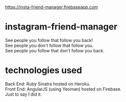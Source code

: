 https://insta-friend-manager.firebaseapp.com

# instagram-friend-manager
<div>See people you follow that follow you back!</div>
<div>See people you don't follow that follow you.</div>
<div>See people you follow that don't follow you back.</div>

# technologies used
<div>Back End: Ruby Sinatra hosted on Heroku.</div>
<div>Front End: AngularJS (using Yeoman) hosted on Firebase.</div>

<div>Just to say I did it.</div>
